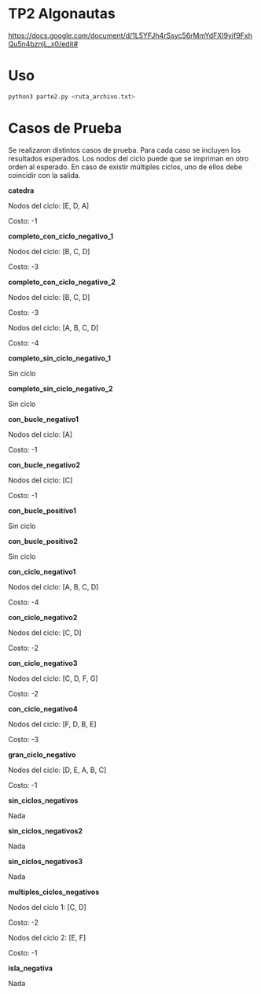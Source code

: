 # TP2 Algonautas

https://docs.google.com/document/d/1L5YFJh4rSsyc56rMmYdFXI9yif9FxhQu5n4bznjL_x0/edit#

# Uso

```sh
python3 parte2.py <ruta_archivo.txt>
```

# Casos de Prueba

Se realizaron distintos casos de prueba. Para cada caso se incluyen los resultados esperados. Los nodos del ciclo puede que se impriman en otro orden al esperado. En caso de existir múltiples ciclos, uno de ellos debe coincidir con la salida.

**catedra**

Nodos del ciclo: [E, D, A] 

Costo: -1

**completo_con_ciclo_negativo_1**

Nodos del ciclo: [B, C, D]

Costo: -3

**completo_con_ciclo_negativo_2**

Nodos del ciclo: [B, C, D] 

Costo: -3

Nodos del ciclo: [A, B, C, D] 

Costo: -4

**completo_sin_ciclo_negativo_1**

Sin ciclo

**completo_sin_ciclo_negativo_2**

Sin ciclo

**con_bucle_negativo1**

Nodos del ciclo: [A]

Costo: -1

**con_bucle_negativo2**

Nodos del ciclo: [C]

Costo: -1

**con_bucle_positivo1**

Sin ciclo

**con_bucle_positivo2**

Sin ciclo

**con_ciclo_negativo1**

Nodos del ciclo: [A, B, C, D] 

Costo: -4

**con_ciclo_negativo2**

Nodos del ciclo: [C, D] 

Costo: -2

**con_ciclo_negativo3**

Nodos del ciclo: [C, D, F, G] 

Costo: -2

**con_ciclo_negativo4**

Nodos del ciclo: [F, D, B, E] 

Costo: -3

**gran_ciclo_negativo**

Nodos del ciclo: [D, E, A, B, C] 

Costo: -1

**sin_ciclos_negativos**

Nada

**sin_ciclos_negativos2**

Nada

**sin_ciclos_negativos3**

Nada

**multiples_ciclos_negativos**

Nodos del ciclo 1: [C, D]

Costo: -2

Nodos del ciclo 2: [E, F]

Costo: -1

**isla_negativa**

Nada
